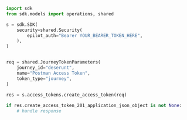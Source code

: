 <!-- Start SDK Example Usage -->
```python
import sdk
from sdk.models import operations, shared

s = sdk.SDK(
    security=shared.Security(
        epilot_auth="Bearer YOUR_BEARER_TOKEN_HERE",
    ),
)


req = shared.JourneyTokenParameters(
    journey_id="deserunt",
    name="Postman Access Token",
    token_type="journey",
)
    
res = s.access_tokens.create_access_token(req)

if res.create_access_token_201_application_json_object is not None:
    # handle response
```
<!-- End SDK Example Usage -->